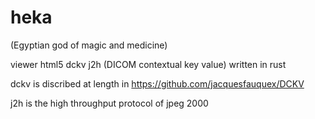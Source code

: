 # heka

(Egyptian god of magic and medicine)

viewer html5 dckv j2h (DICOM contextual key value) written in rust

dckv is discribed at length in https://github.com/jacquesfauquex/DCKV

j2h is the high throughput protocol of jpeg 2000


